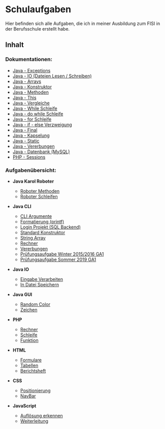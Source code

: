# Schulaufgaben
Hier befinden sich alle Aufgaben, die ich in meiner Ausbildung zum FISI in der Berufsschule erstellt habe.

## Inhalt
### Dokumentationen:
+ [Java - Exceptions](Java/doc/Exception.md)
+ [Java - IO (Dateien Lesen / Schreiben)](Java/doc/IOJava.md)
+ [Java - Arrays](Java/doc/Java%20Array.md)
+ [Java - Konstruktor](Java/doc/Java%20Konstruktor.md)
+ [Java - Methoden](Java/doc/Java%20Methoden.md)
+ [Java - This](Java/doc/Java%20this.md)
+ [Java - Vergleiche](Java/doc/Java%20Vergleiche.md)
+ [Java - While Schleife](Java/doc/Java%20While%20Schleife.md)
+ [Java - do while Schleife](Java/doc/Java%20do%20-%20while%20Schleife.md)
+ [Java - for Schleife](Java/doc/Java%20for%20Schleife.md)
+ [Java - if - else Verzweigung](Java/doc/Java%20if%20-%20else%20Verzweigung.md)
+ [Java - Final](Java/doc/final.md)
+ [Java - Kapselung](Java/doc/kapselung.md)
+ [Java - Static](Java/doc/static.md)
+ [Java - Vererbungen](Java/doc/vererbung.md)
+ [Java - Datenbank (MySQL)](Java/doc/mysql.md)
+ [PHP - Sessions](Web/php/php_sessions.md)

### Aufgabenübersicht:
+ __Java Karol Roboter__
    + [Roboter Methoden](Java/JavaKarol_Roboter/Roboter_Methode/Roboter_Methode.java)
    + [Roboter Schleifen](Java/JavaKarol_Roboter/Roboter_While_Schleife)

+ __Java CLI__
    + [CLI Argumente](Java/Konsole/Args/args.java)
    + [Formatierung (printf)](Java/Konsole/FormOutput/FormOutputDemo.java)
    + [Login Projekt (SQL Backend)](Java/Konsole/Login)
    + [Standard Konstruktor](Java/Konsole/Standard_Konstruktor/Konstruktor_Rechteck)
    + [String Array](Java/Konsole/StringArray/ArrayStringTest.java)
    + [Rechner](Java/Konsole/TaschenRechner)
    + [Vererbungen](Java/Konsole/vererbungen)
    + [Prüfungsaufgabe Winter 2015/2016 GA1](Java/Konsole/Prüfung_2015-2016_GA1)
    + [Prüfungsaufgabe Sommer 2019 GA1](Java/Konsole/Prüfung_2016_GA1)

+ __Java IO__
    + [Eingabe Verarbeiten](Java/IO/Konsole/EchoLines/EchoLine.java)
    + [In Datei Speichern](Java/IO/Dateien/PersonenVerwaltung/PersonenVerwaltung_Vorlage.java)

+ __Java GUI__
    + [Random Color](Java/GUI/GUITest/GUITest.java)
    + [Zeichen](Java/GUI/KreisApp/KreisApp.java)

+ __PHP__
    + [Rechner](Web/php/rechnen_v1.1.php)
    + [Schleife](Web/php/schleife.php)
    + [Funktion](Web/php/funktion.php)

+ __HTML__
    + [Formulare](Web/html/formulare.html)
    + [Tabellen](Web/html/tabellen.html)
    + [Berichtsheft](Web/html/berichtsheft.html)

+ __CSS__
    + [Positionierung](Web/css/css2.css)
    + [NavBar](Web/css/CSS_nav.html)

+ __JavaScript__
    + [Auflösung erkennen](Web/JS/7_480+.html)
    + [Weiterleitung](Web/JS/5.html)
